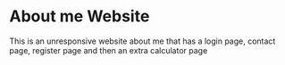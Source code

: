 # About me Website
This is an unresponsive website about me that has a login page, contact page, register page and then an extra calculator page

